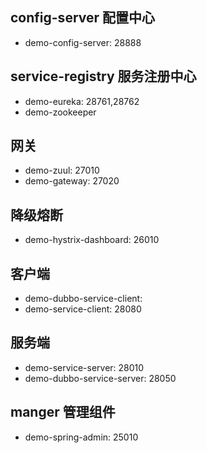 ## config-server 配置中心
- demo-config-server: 28888

## service-registry 服务注册中心
- demo-eureka: 28761,28762
- demo-zookeeper

## 网关
- demo-zuul: 27010
- demo-gateway: 27020

## 降级熔断
- demo-hystrix-dashboard: 26010

## 客户端
- demo-dubbo-service-client:
- demo-service-client: 28080

## 服务端
- demo-service-server: 28010
- demo-dubbo-service-server: 28050

## manger 管理组件
- demo-spring-admin: 25010
